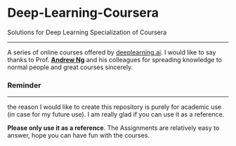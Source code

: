 # Deep-Learning-Coursera
Solutions for Deep Learning Specialization of Coursera

--------------------------------------------------------------------------------

A series of online courses offered by [deeplearning.ai](https://www.deeplearning.ai/). I would like to say thanks to Prof. [**Andrew Ng**](www.andrewng.org) and his colleagues for spreading knowledge to normal people and great courses sincerely.  


### Reminder
-------------------
the reason I would like to create this repository is purely for academic use (in case for my future use). I am really glad if you can use it as a reference.

**Please only use it as a reference**. The Assignments are relatively easy to answer, hope you can have fun with the courses.
